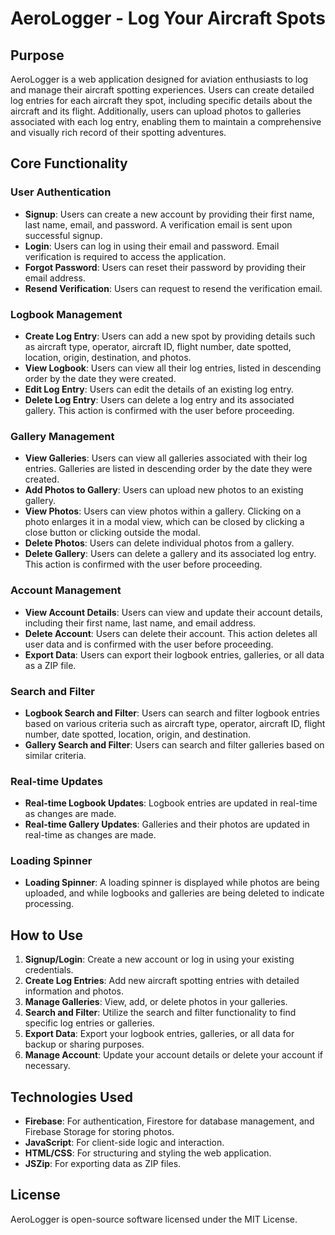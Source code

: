 # AeroLogger - Log Your Aircraft Spots

## Purpose

AeroLogger is a web application designed for aviation enthusiasts to log and manage their aircraft spotting experiences. Users can create detailed log entries for each aircraft they spot, including specific details about the aircraft and its flight. Additionally, users can upload photos to galleries associated with each log entry, enabling them to maintain a comprehensive and visually rich record of their spotting adventures.

## Core Functionality

### User Authentication
- **Signup**: Users can create a new account by providing their first name, last name, email, and password. A verification email is sent upon successful signup.
- **Login**: Users can log in using their email and password. Email verification is required to access the application.
- **Forgot Password**: Users can reset their password by providing their email address.
- **Resend Verification**: Users can request to resend the verification email.

### Logbook Management
- **Create Log Entry**: Users can add a new spot by providing details such as aircraft type, operator, aircraft ID, flight number, date spotted, location, origin, destination, and photos.
- **View Logbook**: Users can view all their log entries, listed in descending order by the date they were created.
- **Edit Log Entry**: Users can edit the details of an existing log entry.
- **Delete Log Entry**: Users can delete a log entry and its associated gallery. This action is confirmed with the user before proceeding.

### Gallery Management
- **View Galleries**: Users can view all galleries associated with their log entries. Galleries are listed in descending order by the date they were created.
- **Add Photos to Gallery**: Users can upload new photos to an existing gallery.
- **View Photos**: Users can view photos within a gallery. Clicking on a photo enlarges it in a modal view, which can be closed by clicking a close button or clicking outside the modal.
- **Delete Photos**: Users can delete individual photos from a gallery.
- **Delete Gallery**: Users can delete a gallery and its associated log entry. This action is confirmed with the user before proceeding.

### Account Management
- **View Account Details**: Users can view and update their account details, including their first name, last name, and email address.
- **Delete Account**: Users can delete their account. This action deletes all user data and is confirmed with the user before proceeding.
- **Export Data**: Users can export their logbook entries, galleries, or all data as a ZIP file.

### Search and Filter
- **Logbook Search and Filter**: Users can search and filter logbook entries based on various criteria such as aircraft type, operator, aircraft ID, flight number, date spotted, location, origin, and destination.
- **Gallery Search and Filter**: Users can search and filter galleries based on similar criteria.

### Real-time Updates
- **Real-time Logbook Updates**: Logbook entries are updated in real-time as changes are made.
- **Real-time Gallery Updates**: Galleries and their photos are updated in real-time as changes are made.

### Loading Spinner
- **Loading Spinner**: A loading spinner is displayed while photos are being uploaded, and while logbooks and galleries are being deleted to indicate processing.

## How to Use

1. **Signup/Login**: Create a new account or log in using your existing credentials.
2. **Create Log Entries**: Add new aircraft spotting entries with detailed information and photos.
3. **Manage Galleries**: View, add, or delete photos in your galleries.
4. **Search and Filter**: Utilize the search and filter functionality to find specific log entries or galleries.
5. **Export Data**: Export your logbook entries, galleries, or all data for backup or sharing purposes.
6. **Manage Account**: Update your account details or delete your account if necessary.

## Technologies Used

- **Firebase**: For authentication, Firestore for database management, and Firebase Storage for storing photos.
- **JavaScript**: For client-side logic and interaction.
- **HTML/CSS**: For structuring and styling the web application.
- **JSZip**: For exporting data as ZIP files.

## License

AeroLogger is open-source software licensed under the MIT License.

